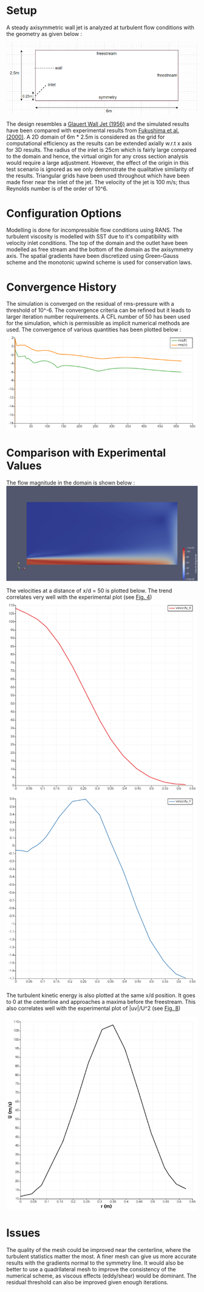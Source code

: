 # Setup

A steady axisymmetric wall jet is analyzed at turbulent flow conditions with the geometry as given below :

![alt text](https://github.com/pastriano16/SU2/blob/master/assignments/Task2/img/setup.png?raw=true)

The design resembles a [Glauert Wall Jet (1956)](https://www.cambridge.org/core/journals/journal-of-fluid-mechanics/article/wall-jet/A40D1EDA1B0E730382560086D5AD5CA6) and the simulated results have been compared with experimental results from [Fukushima et al. (2000)](https://www.researchgate.net/publication/254224677_Investigation_of_the_Mixing_Process_in_an_Axisymmetric_Turbulent_Jet_Using_PIV_and_LIF). A 2D domain of 6m * 2.5m is considered as the grid for computational efficiency as the results can be extended axially w.r.t x axis for 3D results. The radius of the inlet is 25cm which is fairly large compared to the domain and hence, the virtual origin for any cross section analysis would require a large adjustment. However, the effect of the origin in this test scenario is ignored as we only demonstrate the qualitative similarity of the results. Triangular grids have been used throughout which have been made finer near the inlet of the jet. The velocity of the jet is 100 m/s; thus Reynolds number is of the order of 10^6.

# Configuration Options

Modelling is done for incompressible flow conditions using RANS. The turbulent viscosity is modelled with SST due to it's compatibility with velocity inlet conditions. The top of the domain and the outlet have been modelled as free stream and the bottom of the domain as the axisymmetry axis. The spatial gradients have been discretized using Green-Gauss scheme and the monotonic upwind scheme is used for conservation laws.

# Convergence History

The simulation is converged on the residual of rms-pressure with a threshold of 10^-6. The convergence criteria can be refined but it leads to larger iteration number requirements. A CFL number of 50 has been used for the simulation, which is permissible as implicit numerical methods are used. The convergence of various quantities has been plotted below : 
![alt text](https://github.com/pastriano16/SU2/blob/master/assignments/Task2/img/convergence.png?raw=true)

# Comparison with Experimental Values

The flow magnitude in the domain is shown below : 
![alt text](https://github.com/pastriano16/SU2/blob/master/assignments/Task2/img/flowsurface.png?raw=true)

The velocities at a distance of x/d = 50 is plotted below. The trend correlates very well with the experimental plot (see [Fig. 4](https://www.researchgate.net/publication/254224677_Investigation_of_the_Mixing_Process_in_an_Axisymmetric_Turbulent_Jet_Using_PIV_and_LIF))
![alt text](https://github.com/pastriano16/SU2/blob/master/assignments/Task2/img/velocityU.png?raw=true)
![alt text](https://github.com/pastriano16/SU2/blob/master/assignments/Task2/img/velocityV.png?raw=true)


The turbulent kinetic energy is also plotted at the same x/d position. It goes to 0 at the centerline and approaches a maxima before the freestream. This also correlates well with the experimental plot of |uv|/U^2 (see [Fig. 8](https://www.researchgate.net/publication/254224677_Investigation_of_the_Mixing_Process_in_an_Axisymmetric_Turbulent_Jet_Using_PIV_and_LIF))

![alt text](https://github.com/pastriano16/SU2/blob/master/assignments/Task2/img/turb_KE.png?raw=true)

# Issues

The quality of the mesh could be improved near the centerline, where the turbulent statistics matter the most. A finer mesh can give us more accurate results with the gradients normal to the symmetry line. It would also be better to use a quadrilateral mesh to improve the consistency of the numerical scheme, as viscous effects (eddy/shear) would be dominant. The residual threshold can also be improved given enough iterations.
